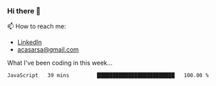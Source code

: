 ### Hi there 👋
📫 How to reach me: 
- [LinkedIn](https://www.linkedin.com/in/andrew-casarsa-67325a9/)
- [acasarsa@gmail.com](mailto:acasarsa@gmail.com)

What I've been coding in this week...
<!--START_SECTION:waka-->
```text
JavaScript   39 mins         █████████████████████████   100.00 % 
```
<!--END_SECTION:waka-->

<!--
**acasarsa/acasarsa** is a ✨ _special_ ✨ repository because its `README.md` (this file) appears on your GitHub profile.

Here are some ideas to get you started:

- 🔭 I’m currently working on ...
- 🌱 I’m currently learning ...
- 👯 I’m looking to collaborate on ...
- 🤔 I’m looking for help with ...
- 💬 Ask me about ...
- 📫 How to reach me: ...
- 😄 Pronouns: ...
- ⚡ Fun fact: ...
-->
